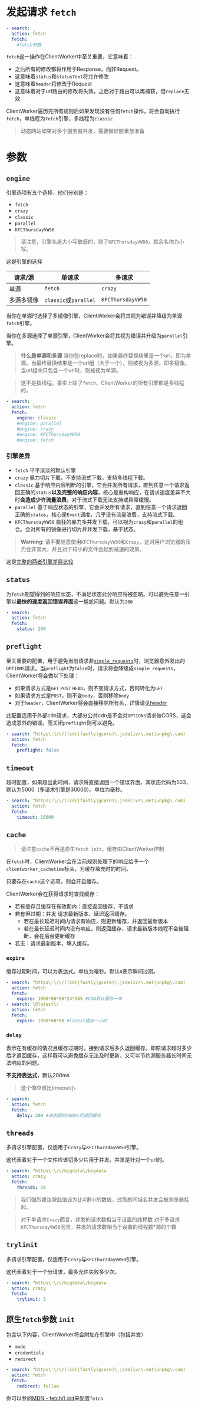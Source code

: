 # 发起请求 `fetch`

```yaml
- search: _ 
  action: fetch
  fetch:
    #fetch参数
```

`fetch`这一操作在ClientWorker中至关重要，它意味着：

- 之后所有的修改都将作用于Response，而非Request。
- 这意味着`status`和`statusText`将允许修改
- 这意味着`header`将修改于Request
- 这意味着对于url路由的修改将失效，之后对于路由可以再捕获，但`replace`无效

ClientWorker遍历完所有规则后如果发现没有任何`fetch`操作，将会自动执行`fetch`，单线程为`fetch`引擎，多线程为`classic`

> 动态网站如果对多个服务器并发，需要做好防重放准备

# 参数

## `engine`

引擎选项有五个选择，他们分别是：

- `fetch`
- `crazy`
- `classic`
- `parallel`
- `KFCThursdayVW50`

> 请注意，引擎名是大小写敏感的，除了`KFCThursdayVW50`，其余名均为小写。

这是引擎的选择

|请求/源|单请求|多请求|
|---------|--------|--------|
|单源|`fetch`|`crazy`|
|多源多镜像|`classic`或`parallel`|`KFCThursdayVW50`|

当你在单源时选择了多镜像引擎，ClientWorker会将其视为错误并降级为单源`fetch`引擎。

当你在多源选择了单源引擎，ClientWorker会将其视为错误并升级为`parallel`引擎。

> **什么是单源和多源**
> 当你在replace时，如果最终替换结果是一个url，即为单源。当最终替换结果是一个url组（大于一个），则被视为多源，即多镜像。
> 当url组中只包含一个url时，则被视为单源。

> 这不是指线程。事实上除了`fetch`，ClientWorker的所有引擎都是多线程的。

```yaml
- search: _ 
  action: fetch
  fetch:
    engine: classic
    #engine: parallel
    #engine: crazy
    #engine: KFCThursdayVW50
    #engine: fetch
```

### 引擎差异

- `fetch` 平平淡淡的默认引擎
- `crazy` 暴力切片下载，不支持流式下载，支持多线程下载。
- `classic` 基于响应内容判断的引擎，它会并发所有请求，直到任意一个请求返回正确的`status`**以及完整的响应内容**，核心是重构响应，在请求速度差异不大时**会造成少许流量浪费**。对于流式下载无法支持或异常缓慢。
- `parallel` 基于响应状态的引擎，它会并发所有请求，直到任意一个请求返回正确的`status`，核心是`Event`调度，几乎没有流量浪费，支持流式下载。
- `KFCThursdayVW50` 疯狂的暴力多并发下载，可以视为`crazy`和`parallel`的组合。会对所有的镜像进行切片并并发下载，基于状态。

> **Warning**: 
> 请不要随意使用`KFCThursdayVW50`和`Crazy`，这对用户浏览器的压力会非常大，并且对于较小的文件会起到减速的效果。

这是[完整的两者引擎差异比较](/ext/engine)

## `status`

为`fetch`期望得到的响应状态，不满足状态此分响应将被忽略。可以避免任意一引擎以**最快的速度返回错误界面**这一尴尬问题。默认为`200`

```yaml
- search: _ 
  action: fetch
  fetch:
    status: 200
```

## `preflight`

至关重要的配置，用于避免当前请求非[`simple_requests`](https://developer.mozilla.org/en-US/docs/Web/HTTP/CORS#simple_requests)时，浏览器意外发出的`OPTIONS`请求。当`preflight`为`false`时，请求将会降级成`simple_requests`，ClientWorker将会做以下处理：

- 如果请求方式是`GET` `POST` `HEAD`，则不变请求方式，否则转化为`GET`
- 如果请求方式是`POST`，则不变`body`，否则移除`body`
- 对于`header`，ClientWorker将会直接移除所有头，详情请见[header](/rule/header)

此配置适用于外部cdn请求，大部分公共cdn是不会对`OPTIONS`请求做CORS，这会造成意外的错误。而关闭`preflight`则可以避免。

```yaml
- search: ^https\:\/\/((cdn|fastly|gcore)\.jsdelivr\.net|unpkg\.com)
  action: fetch
  fetch:
    preflight: false
```

## `timeout`

超时配置，如果超出此时间，请求将直接返回一个错误界面，其状态代码为503，默认为5000（多请求引擎是30000）。单位为毫秒。

```yaml
- search: ^https\:\/\/((cdn|fastly|gcore)\.jsdelivr\.net|unpkg\.com)
  action: fetch
  fetch:
    timeout: 10000
```

## `cache`

> 请注意`cache`不再是原生`fetch init`，缓存由ClientWorker控制

在`fetch`时，ClientWorker会在当前规则处理下的响应给予一个`clientworker_cachetime`标头，为缓存填充时的时间。

只要存在`cache`这个选项，则会开启缓存。

ClientWorker会在获得请求时查找缓存：

- 若有缓存且缓存在有效期内：直接返回缓存，不请求
- 若有但过期：并发 请求最新版本、延迟返回缓存。
  - 若在最长延迟时间内请求有响应，则更新缓存，并返回最新版本
  - 若在最长延迟时间内没有响应，则返回缓存，请求最新版本线程不会被阻断，会在后台更新缓存
- 若无：请求最新版本，填入缓存。



### `expire`

缓存过期时间，可以为表达式。单位为毫秒。默认`0`表示瞬间过期。

```yaml
- search: ^https\:\/\/((cdn|fastly|gcore)\.jsdelivr\.net|unpkg\.com)
  action: fetch
  fetch:
    expire: 1000*60*60*24*365 #CDN默认缓存一年
- search: \@latest\/
  action: fetch
  fetch:
    expire: 1000*60*60 #latest缓存一小时
```

### `delay`

表示在有缓存的情况且缓存过期时，接到请求后多久返回缓存。即原请求超时多少后才返回缓存，这样既可以避免缓存无法及时更新，又可以节约源服务器长时间无法响应的问题。

**不支持表达式**，默认200ms

> 这个值应该比timeout小

```yaml
- search: _
  action: fetch
  fetch:
    delay: 200 #请求超时200ms后返回缓存
```

## `threads`

多请求引擎配置，仅适用于`Crazy`与`KFCThursdayVW50`引擎。

这代表着对于一个文件应该切多少片用于并发。并发是针对一个url的。

```yaml
- search: ^https\:\/\/bigdata\/bigdata
  action: crazy
  fetch:
    threads: 10
```

> 我们强烈建议将此值设为比4更小的数值，过高的同域名并发会被浏览器挂起。

> 对于单请求`Crazy`而言，并发的请求数相当于设置的线程数
> 对于多请求`KFCThursdayVW50`而言，并发的请求数相当于设置的线程数*源的个数

## `trylimit`

多请求引擎配置，仅适用于`Crazy`与`KFCThursdayVW50`引擎。

这代表着对于一个分请求，最多允许失败多少次。

```yaml
- search: ^https\:\/\/bigdata\/bigdata
  action: crazy
  fetch:
    trylimit: 3
```

## 原生`fetch`参数 `init`

包含以下内容，ClientWorker将会附加在引擎中（包括并发）

- `mode`
- `credentials`
- `redirect`

```yaml
- search: ^https\:\/\/((cdn|fastly|gcore)\.jsdelivr\.net|unpkg\.com)
  action: fetch
  fetch:
    redirect: follow
```

你可以参阅[MDN - fetch() init](https://developer.mozilla.org/en-US/docs/Web/API/fetch#init)来配置`fetch`